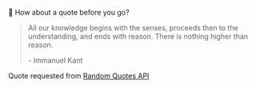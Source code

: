 📣 How about a quote before you go?

> All our knowledge begins with the senses, proceeds then to the understanding, and ends with reason. There is nothing higher than reason.
>
> <p>- Immanuel Kant</p>

Quote requested from [Random Quotes API](https://github.com/lukePeavey/quotable)
